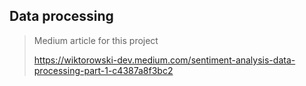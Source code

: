 ## Data processing

> Medium article for this project
>
> https://wiktorowski-dev.medium.com/sentiment-analysis-data-processing-part-1-c4387a8f3bc2